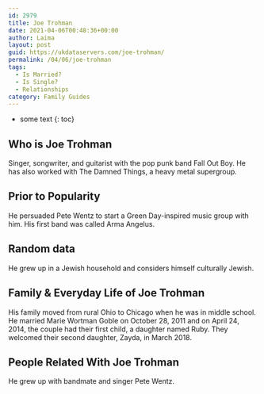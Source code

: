 ```yaml
---
id: 2979
title: Joe Trohman
date: 2021-04-06T00:48:36+00:00
author: Laima
layout: post
guid: https://ukdataservers.com/joe-trohman/
permalink: /04/06/joe-trohman
tags:
  - Is Married?
  - Is Single?
  - Relationships
category: Family Guides
---
```


* some text
{: toc}


## Who is Joe Trohman
                  
                  
                  
Singer, songwriter, and guitarist with the pop punk band Fall Out Boy. He has also worked with The Damned Things, a heavy metal supergroup. 
                  
              
            
              
            
                
                
                
## Prior to Popularity
                  
                  
                  
He persuaded Pete Wentz to start a Green Day-inspired music group with him. His first band was called Arma Angelus. 
                  
              
            
              
            
                
                
                
## Random data
                  
                  
                  
He grew up in a Jewish household and considers himself culturally Jewish.  
                  
              
            
              
            
                
                
                
## Family & Everyday Life of Joe Trohman
                  
                  
                  
His family moved from rural Ohio to Chicago when he was in middle school. He married Marie Wortman Goble on October 28, 2011 and on April 24, 2014, the couple had their first child, a daughter named Ruby. They welcomed their second daughter, Zayda, in March 2018.
                  
              
            
              
            
                
                
                
## People Related With Joe Trohman
                  
                  
                  
He grew up with bandmate and singer Pete Wentz. 
                  
              
            
              
            
                
              
            
              
              
            
            
              
            
          
          
          